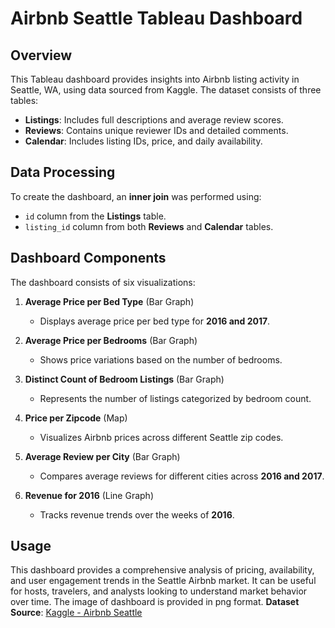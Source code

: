 # Airbnb Seattle Tableau Dashboard

## Overview
This Tableau dashboard provides insights into Airbnb listing activity in Seattle, WA, using data sourced from Kaggle. The dataset consists of three tables:
- **Listings**: Includes full descriptions and average review scores.
- **Reviews**: Contains unique reviewer IDs and detailed comments.
- **Calendar**: Includes listing IDs, price, and daily availability.

## Data Processing
To create the dashboard, an **inner join** was performed using:
- `id` column from the **Listings** table.
- `listing_id` column from both **Reviews** and **Calendar** tables.

## Dashboard Components
The dashboard consists of six visualizations:

1. **Average Price per Bed Type** (Bar Graph)  
   - Displays average price per bed type for **2016 and 2017**.
   
2. **Average Price per Bedrooms** (Bar Graph)  
   - Shows price variations based on the number of bedrooms.
   
3. **Distinct Count of Bedroom Listings** (Bar Graph)  
   - Represents the number of listings categorized by bedroom count.
   
4. **Price per Zipcode** (Map)  
   - Visualizes Airbnb prices across different Seattle zip codes.
   
5. **Average Review per City** (Bar Graph)  
   - Compares average reviews for different cities across **2016 and 2017**.
   
6. **Revenue for 2016** (Line Graph)  
   - Tracks revenue trends over the weeks of **2016**.

## Usage
This dashboard provides a comprehensive analysis of pricing, availability, and user engagement trends in the Seattle Airbnb market. It can be useful for hosts, travelers, and analysts looking to understand market behavior over time.
The image of dashboard is provided in png format.
**Dataset Source**: [Kaggle - Airbnb Seattle](https://www.kaggle.com/datasets/airbnb/seattle)  


